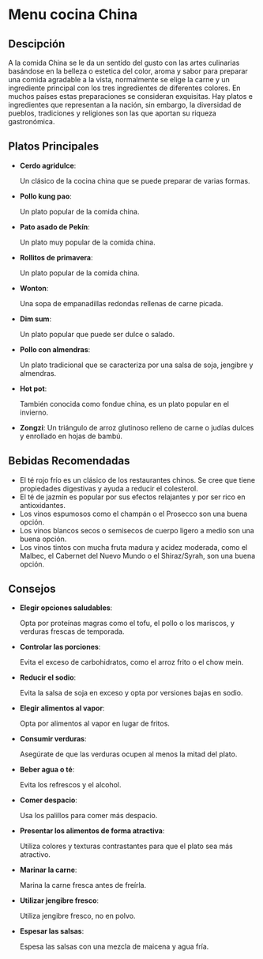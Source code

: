 #  Menu cocina China


## Descipción


A la comida China se le da un sentido del gusto con las artes culinarias basándose en la belleza o estetica del color, aroma y sabor para preparar una comida agradable a la vista, normalmente se elige la carne y un ingrediente principal con los tres ingredientes de diferentes colores. En muchos países estas preparaciones se consideran exquisitas. Hay platos e ingredientes que representan a la nación, sin embargo, la diversidad de pueblos, tradiciones y religiones son las que aportan su riqueza gastronómica.

## Platos Principales

- **Cerdo agridulce**: 

  Un clásico de la cocina china que se puede preparar de varias formas.

- **Pollo kung pao**: 

  Un plato popular de la comida china.

- **Pato asado de Pekín**: 

  Un plato muy popular de la comida china.

- **Rollitos de primavera**: 

  Un plato popular de la comida china.

- **Wonton**: 

  Una sopa de empanadillas redondas rellenas de carne picada.

- **Dim sum**: 

  Un plato popular que puede ser dulce o salado.

- **Pollo con almendras**: 

  Un plato tradicional que se caracteriza por una salsa de soja, jengibre y almendras.

- **Hot pot**: 

  También conocida como fondue china, es un plato popular en el invierno.

- **Zongzi**: Un triángulo de arroz glutinoso relleno de carne o judías dulces y enrollado en hojas de bambú. 

## Bebidas Recomendadas

- El té rojo frío es un clásico de los restaurantes chinos. Se cree que tiene propiedades digestivas y ayuda a reducir el colesterol.
- El té de jazmín es popular por sus efectos relajantes y por ser rico en antioxidantes.
- Los vinos espumosos como el champán o el Prosecco son una buena opción.
- Los vinos blancos secos o semisecos de cuerpo ligero a medio son una buena opción.
- Los vinos tintos con mucha fruta madura y acidez moderada, como el Malbec, el Cabernet del Nuevo Mundo o el Shiraz/Syrah, son una buena opción. 

## Consejos



- **Elegir opciones saludables**: 

  Opta por proteínas magras como el tofu, el pollo o los mariscos, y verduras frescas de temporada.

- **Controlar las porciones**: 

  Evita el exceso de carbohidratos, como el arroz frito o el chow mein.

- **Reducir el sodio**: 

  Evita la salsa de soja en exceso y opta por versiones bajas en sodio.

- **Elegir alimentos al vapor**: 

  Opta por alimentos al vapor en lugar de fritos.

- **Consumir verduras**: 

  Asegúrate de que las verduras ocupen al menos la mitad del plato.

- **Beber agua o té**: 

  Evita los refrescos y el alcohol.

- **Comer despacio**: 

  Usa los palillos para comer más despacio.

- **Presentar los alimentos de forma atractiva**: 

  Utiliza colores y texturas contrastantes para que el plato sea más atractivo.

- **Marinar la carne**: 

  Marina la carne fresca antes de freírla.

- **Utilizar jengibre fresco**: 

  Utiliza jengibre fresco, no en polvo.

- **Espesar las salsas**:

  Espesa las salsas con una mezcla de maicena y agua fría. 